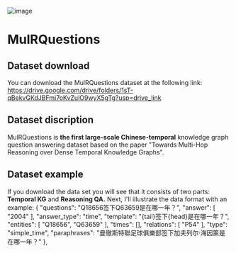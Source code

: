 ![image](https://github.com/ZiheLiu-nlp/MulRQuestions/assets/85715842/bd6f44dd-0944-4479-8852-0a3d40e74225)

# MulRQuestions
## Dataset download
  You can download the MulRQuestions dataset at the following link: https://drive.google.com/drive/folders/1sT-qBekvGKdJBFmi7oKvZulO9wyX5gTg?usp=drive_link
## Dataset discription
  MulRQuestions is **the first large-scale Chinese-temporal** knowledge graph question answering dataset based on the paper "Towards Multi-Hop Reasoning over Dense Temporal Knowledge Graphs".
## Dataset example
  If you download the data set you will see that it consists of two parts: **Temporal KG** and **Reasoning QA.** Next, I'll illustrate the data format with an example:
    { 
        "questions": "Q18656签下Q63659是在哪一年？",
        "answer": [
            "2004"
        ],
        "answer_type": "time",
        "template": "{tail}签下{head}是在哪一年？",
        "entities": [
            "Q18656",
            "Q63659"
        ],
        "times": [],
        "relations": [
            "P54"
        ],
        "type": "simple_time",
        "paraphrases": "曼徹斯特聯足球俱樂部签下加夫列尔·海因策是在哪一年？"
    },
